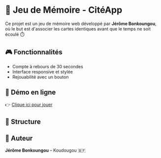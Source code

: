 # 🧠 Jeu de Mémoire - CitéApp

Ce projet est un jeu de mémoire web développé par **Jérôme Bonkoungou**, où le but est d'associer les cartes identiques avant que le temps ne soit écoulé ⏱️

## 🎮 Fonctionnalités
- Compte à rebours de 30 secondes
- Interface responsive et stylée
- Rejouabilité avec un bouton

## 🚀 Démo en ligne
👉 [Clique ici pour jouer](https://jerom-code.github.io/jeu-memoire/)

## 📁 Structure

## 📧 Auteur
**Jérôme Bonkoungou** – Koudougou 🇧🇫

